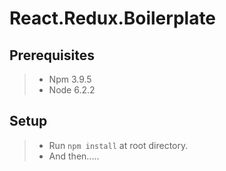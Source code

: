 React.Redux.Boilerplate
========================
Prerequisites
-------------
>- Npm 3.9.5
>- Node 6.2.2


Setup
-----
>- Run `npm install` at root directory.
>- And then.....
